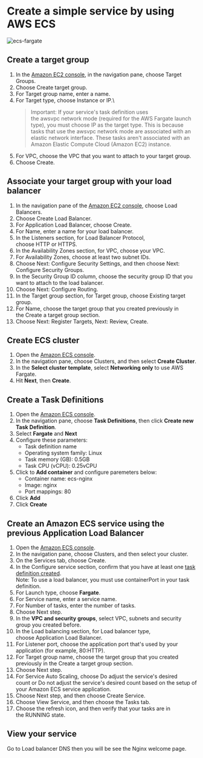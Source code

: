 # Create a simple service by using AWS ECS
![ecs-fargate](https://blog.outwiththeold.info/assets/img/simple-api-iac/ecs-architecture.svg)

## Create a target group

1.  In the [Amazon EC2 console](https://console.aws.amazon.com/ec2/), in the navigation pane, choose Target Groups.
2.  Choose Create target group.
3.  For Target group name, enter a name.
4.  For Target type, choose Instance or IP.\
    >Important: If your service's task definition uses the awsvpc network mode (required for the AWS Fargate launch type), you must choose IP as the target type. This is because tasks that use the awsvpc network mode are associated with an elastic network interface. These tasks aren't associated with an Amazon Elastic Compute Cloud (Amazon EC2) instance.
5.  For VPC, choose the VPC that you want to attach to your target group.
6.  Choose Create.

## Associate your target group with your load balancer

1.  In the navigation pane of the [Amazon EC2 console](https://console.aws.amazon.com/ec2/), choose Load Balancers.
2.  Choose Create Load Balancer.
3.  For Application Load Balancer, choose Create.
4.  For Name, enter a name for your load balancer.
5.  In the Listeners section, for Load Balancer Protocol, choose HTTP or HTTPS.
6.  In the Availability Zones section, for VPC, choose your VPC.
7.  For Availability Zones, choose at least two subnet IDs.
8.  Choose Next: Configure Security Settings, and then choose Next: Configure Security Groups.
9.  In the Security Group ID column, choose the security group ID that you want to attach to the load balancer.
10. Choose Next: Configure Routing.
11. In the Target group section, for Target group, choose Existing target group.
12. For Name, choose the target group that you created previously in the Create a target group section.
13. Choose Next: Register Targets, Next: Review, Create.

## Create ECS cluster
1.  Open the [Amazon ECS console](https://console.aws.amazon.com/ecs/).
2.  In the navigation pane, choose Clusters, and then select **Create Cluster**.
3. In the **Select cluster template**, select **Networking only** to use AWS Fargate.
4. Hit **Next**, then **Create**.

## Create a Task Definitions
1.  Open the [Amazon ECS console](https://console.aws.amazon.com/ecs/).
2.  In the navigation pane, choose **Task Definitions**, then click **Create new Task Definition**.
3.  Select **Fargate** and **Next**
4.  Configure these parameters:
    -   Task definition name
    -   Operating system family: Linux
    -   Task memory (GB): 0.5GB
    -   Task CPU (vCPU): 0.25vCPU
5. Click to **Add container** and configure paremeters below:
    -   Container name: ecs-nginx
    -   Image: nginx
    -   Port mappings: 80
6. Click **Add**
7. Click **Create**

## Create an Amazon ECS service using the previous Application Load Balancer

1.  Open the [Amazon ECS console](https://console.aws.amazon.com/ecs/).
2.  In the navigation pane, choose Clusters, and then select your cluster.
3.  On the Services tab, choose Create.
4.  In the Configure service section, confirm that you have at least one [task definition created](https://docs.aws.amazon.com/AmazonECS/latest/developerguide/create-task-definition.html).\
    Note: To use a load balancer, you must use containerPort in your task definition.
5.  For Launch type, choose **Fargate**.
6.  For Service name, enter a service name.
7.  For Number of tasks, enter the number of tasks.
8.  Choose Next step.
8. In the **VPC and security groups**, select VPC, subnets and security group you created before.
9.  In the Load balancing section, for Load balancer type, choose Application Load Balancer.
10. For Listener port, choose the application port that's used by your application (for example, 80:HTTP).
11. For Target group name, choose the target group that you created previously in the Create a target group section.
12. Choose Next step.
13. For Service Auto Scaling, choose Do adjust the service's desired count or Do not adjust the service's desired count based on the setup of your Amazon ECS service application.
14. Choose Next step, and then choose Create Service.
15. Choose View Service, and then choose the Tasks tab.
16. Choose the refresh icon, and then verify that your tasks are in the RUNNING state.

## View your service
Go to Load balancer DNS then you will be see the Nginx welcome page.





